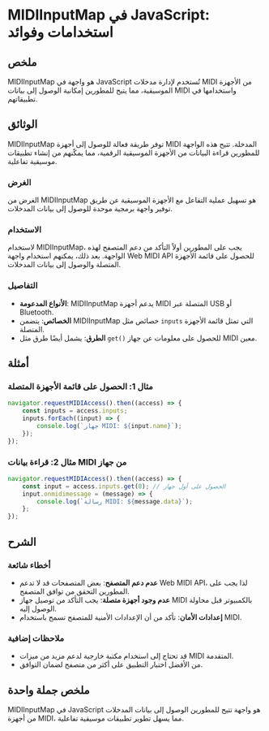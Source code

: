 <!--
Meta Description: # MIDIInputMap في JavaScript: استخدامات وفوائد ## ملخص MIDIInputMap هو واجهة في JavaScript تُستخدم لإدارة مدخلات MIDI من الأجهزة الموسيقية، مما يتيح ل...
Meta Keywords: midi, midiinputmap, على, الأجهزة, إلى
-->

# MIDIInputMap في JavaScript: استخدامات وفوائد

## ملخص
MIDIInputMap هو واجهة في JavaScript تُستخدم لإدارة مدخلات MIDI من الأجهزة الموسيقية، مما يتيح للمطورين إمكانية الوصول إلى بيانات MIDI واستخدامها في تطبيقاتهم.

## الوثائق
MIDIInputMap توفر طريقة فعالة للوصول إلى أجهزة MIDI المدخلة. تتيح هذه الواجهة للمطورين قراءة البيانات من الأجهزة الموسيقية الرقمية، مما يمكّنهم من إنشاء تطبيقات موسيقية تفاعلية. 

### الغرض
الغرض من MIDIInputMap هو تسهيل عملية التفاعل مع الأجهزة الموسيقية عن طريق توفير واجهة برمجية موحدة للوصول إلى بيانات المدخلات.

### الاستخدام
لاستخدام MIDIInputMap، يجب على المطورين أولاً التأكد من دعم المتصفح لهذه الواجهة. بعد ذلك، يمكنهم استخدام واجهة Web MIDI API للحصول على قائمة الأجهزة المتصلة والوصول إلى بيانات المدخلات.

### التفاصيل
- **الأنواع المدعومة**: MIDIInputMap يدعم أجهزة MIDI المتصلة عبر USB أو Bluetooth.
- **الخصائص**: يتضمن MIDIInputMap خصائص مثل `inputs` التي تمثل قائمة الأجهزة المتصلة.
- **الطرق**: يشمل أيضًا طرق مثل `get()` للحصول على معلومات عن جهاز MIDI معين.

## أمثلة
### مثال 1: الحصول على قائمة الأجهزة المتصلة
```javascript
navigator.requestMIDIAccess().then((access) => {
    const inputs = access.inputs;
    inputs.forEach((input) => {
        console.log(`جهاز MIDI: ${input.name}`);
    });
});
```

### مثال 2: قراءة بيانات MIDI من جهاز
```javascript
navigator.requestMIDIAccess().then((access) => {
    const input = access.inputs.get(0); // الحصول على أول جهاز
    input.onmidimessage = (message) => {
        console.log(`رسالة MIDI: ${message.data}`);
    };
});
```

## الشرح
### أخطاء شائعة
- **عدم دعم المتصفح**: بعض المتصفحات قد لا تدعم Web MIDI API، لذا يجب على المطورين التحقق من توافق المتصفح.
- **عدم وجود أجهزة متصلة**: يجب التأكد من توصيل جهاز MIDI بالكمبيوتر قبل محاولة الوصول إليه.
- **إعدادات الأمان**: تأكد من أن الإعدادات الأمنية للمتصفح تسمح باستخدام MIDI.

### ملاحظات إضافية
- قد تحتاج إلى استخدام مكتبة خارجية لدعم مزيد من ميزات MIDI المتقدمة.
- من الأفضل اختبار التطبيق على أكثر من متصفح لضمان التوافق.

## ملخص جملة واحدة
MIDIInputMap في JavaScript هو واجهة تتيح للمطورين الوصول إلى بيانات المدخلات من أجهزة MIDI، مما يسهل تطوير تطبيقات موسيقية تفاعلية.
